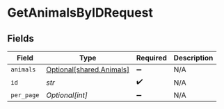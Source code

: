 # GetAnimalsByIDRequest


## Fields

| Field                                                      | Type                                                       | Required                                                   | Description                                                |
| ---------------------------------------------------------- | ---------------------------------------------------------- | ---------------------------------------------------------- | ---------------------------------------------------------- |
| `animals`                                                  | [Optional[shared.Animals]](../../models/shared/animals.md) | :heavy_minus_sign:                                         | N/A                                                        |
| `id`                                                       | *str*                                                      | :heavy_check_mark:                                         | N/A                                                        |
| `per_page`                                                 | *Optional[int]*                                            | :heavy_minus_sign:                                         | N/A                                                        |